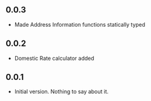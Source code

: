 ## 0.0.3
- Made Address Information functions statically typed

## 0.0.2
- Domestic Rate calculator added

## 0.0.1

- Initial version. Nothing to say about it.